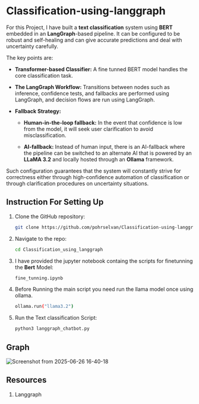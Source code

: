 # Classification-using-langgraph

For this Project, I have built a **text classification** system using **BERT** embedded in an **LangGraph**-based pipeline. It can be configured to be robust and self-healing and can give accurate predictions and deal with uncertainty carefully.

The key points are:

- **Transformer-based Classifier:** A fine tunned BERT model handles the core classification task.

- **The LangGraph Workflow:** Transitions between nodes such as inference, confidence tests, and fallbacks are performed using LangGraph, and decision flows are run using LangGraph.

- **Fallback Strategy:**

  - **Human-in-the-loop fallback:** In the event that confidence is low from the model, it will seek user clarification to avoid misclassification.

  - **AI-fallback:** Instead of human input, there is an AI-fallback where the pipeline can be switched to an alternate AI that is powered by an **LLaMA 3.2** and locally hosted through an **Ollama** framework.

Such configuration guarantees that the system will constantly strive for correctness either through high-confidence automation of classification or through clarification procedures on uncertainty situations.

## Instruction For Setting Up 

1. Clone the GitHub repository:

   ```bash
   git clone https://github.com/pohrselvan/Classification-using-langgraph

2. Navigate to the repo:

   ```bash
   cd Classification_using_langgraph

3. I have provided the jupyter notebook containg the scripts for finetunning the **Bert** Model:

   ```bash
   fine_tunning.ipynb

4. Before Running the main script you need run the llama model once using ollama.

   ```bash
   ollama.run("llama3.2")

5. Run the Text classification Script:

   ```bash
   python3 langgraph_chatbot.py

## Graph 

![Screenshot from 2025-06-26 16-40-18](https://github.com/user-attachments/assets/210b6f89-7b03-4f81-939f-87e0bde1fac8)

## Resources
1. Langgraph
   

